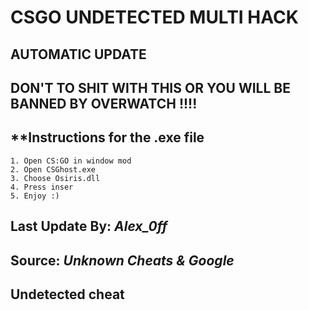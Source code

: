 # **CSGO UNDETECTED MULTI HACK**
## AUTOMATIC UPDATE
## DON'T TO SHIT WITH THIS OR YOU WILL BE BANNED BY OVERWATCH !!!!
## **Instructions for the .exe file

    1. Open CS:GO in window mod
    2. Open CSGhost.exe
    3. Choose Osiris.dll
    4. Press inser
    5. Enjoy :)

## Last Update By: ***Alex_0ff***
## Source: ***Unknown Cheats & Google***
## Undetected cheat
